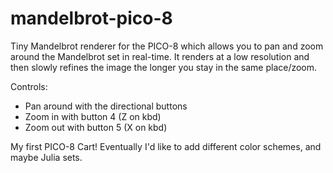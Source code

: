 # mandelbrot-pico-8

Tiny Mandelbrot renderer for the PICO-8 which allows you to pan and zoom around the Mandelbrot set in real-time. It renders at a low resolution and then slowly refines the image the longer you stay in the same place/zoom.

Controls:
- Pan around with the directional buttons
- Zoom in with button 4 (Z on kbd)
- Zoom out with button 5 (X on kbd)

My first PICO-8 Cart! Eventually I'd like to add different color schemes, and maybe Julia sets.

